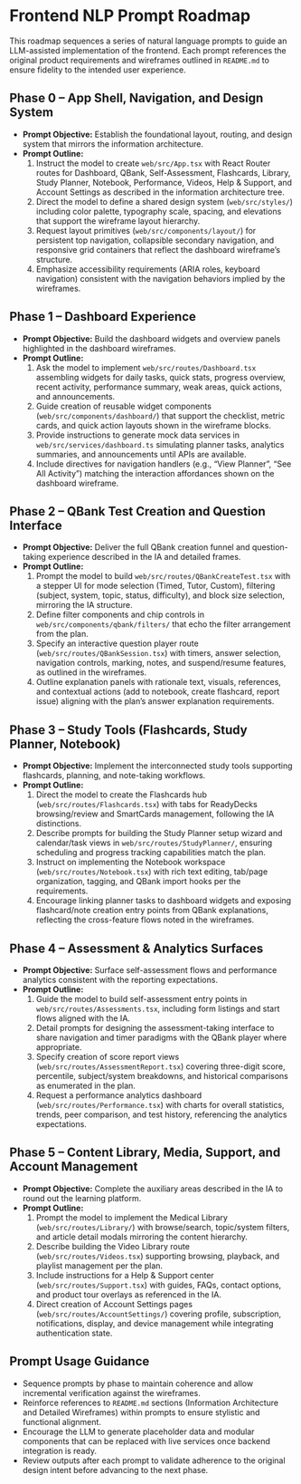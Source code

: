 # Frontend NLP Prompt Roadmap

This roadmap sequences a series of natural language prompts to guide an LLM-assisted implementation of the frontend. Each prompt references the original product requirements and wireframes outlined in `README.md` to ensure fidelity to the intended user experience.

## Phase 0 – App Shell, Navigation, and Design System
- **Prompt Objective:** Establish the foundational layout, routing, and design system that mirrors the information architecture.
- **Prompt Outline:**
  1. Instruct the model to create `web/src/App.tsx` with React Router routes for Dashboard, QBank, Self-Assessment, Flashcards, Library, Study Planner, Notebook, Performance, Videos, Help & Support, and Account Settings as described in the information architecture tree.
  2. Direct the model to define a shared design system (`web/src/styles/`) including color palette, typography scale, spacing, and elevations that support the wireframe layout hierarchy.
  3. Request layout primitives (`web/src/components/layout/`) for persistent top navigation, collapsible secondary navigation, and responsive grid containers that reflect the dashboard wireframe’s structure.
  4. Emphasize accessibility requirements (ARIA roles, keyboard navigation) consistent with the navigation behaviors implied by the wireframes.

## Phase 1 – Dashboard Experience
- **Prompt Objective:** Build the dashboard widgets and overview panels highlighted in the dashboard wireframes.
- **Prompt Outline:**
  1. Ask the model to implement `web/src/routes/Dashboard.tsx` assembling widgets for daily tasks, quick stats, progress overview, recent activity, performance summary, weak areas, quick actions, and announcements.
  2. Guide creation of reusable widget components (`web/src/components/dashboard/`) that support the checklist, metric cards, and quick action layouts shown in the wireframe blocks.
  3. Provide instructions to generate mock data services in `web/src/services/dashboard.ts` simulating planner tasks, analytics summaries, and announcements until APIs are available.
  4. Include directives for navigation handlers (e.g., “View Planner”, “See All Activity”) matching the interaction affordances shown on the dashboard wireframe.

## Phase 2 – QBank Test Creation and Question Interface
- **Prompt Objective:** Deliver the full QBank creation funnel and question-taking experience described in the IA and detailed frames.
- **Prompt Outline:**
  1. Prompt the model to build `web/src/routes/QBankCreateTest.tsx` with a stepper UI for mode selection (Timed, Tutor, Custom), filtering (subject, system, topic, status, difficulty), and block size selection, mirroring the IA structure.
  2. Define filter components and chip controls in `web/src/components/qbank/filters/` that echo the filter arrangement from the plan.
  3. Specify an interactive question player route (`web/src/routes/QBankSession.tsx`) with timers, answer selection, navigation controls, marking, notes, and suspend/resume features, as outlined in the wireframes.
  4. Outline explanation panels with rationale text, visuals, references, and contextual actions (add to notebook, create flashcard, report issue) aligning with the plan’s answer explanation requirements.

## Phase 3 – Study Tools (Flashcards, Study Planner, Notebook)
- **Prompt Objective:** Implement the interconnected study tools supporting flashcards, planning, and note-taking workflows.
- **Prompt Outline:**
  1. Direct the model to create the Flashcards hub (`web/src/routes/Flashcards.tsx`) with tabs for ReadyDecks browsing/review and SmartCards management, following the IA distinctions.
  2. Describe prompts for building the Study Planner setup wizard and calendar/task views in `web/src/routes/StudyPlanner/`, ensuring scheduling and progress tracking capabilities match the plan.
  3. Instruct on implementing the Notebook workspace (`web/src/routes/Notebook.tsx`) with rich text editing, tab/page organization, tagging, and QBank import hooks per the requirements.
  4. Encourage linking planner tasks to dashboard widgets and exposing flashcard/note creation entry points from QBank explanations, reflecting the cross-feature flows noted in the wireframes.

## Phase 4 – Assessment & Analytics Surfaces
- **Prompt Objective:** Surface self-assessment flows and performance analytics consistent with the reporting expectations.
- **Prompt Outline:**
  1. Guide the model to build self-assessment entry points in `web/src/routes/Assessments.tsx`, including form listings and start flows aligned with the IA.
  2. Detail prompts for designing the assessment-taking interface to share navigation and timer paradigms with the QBank player where appropriate.
  3. Specify creation of score report views (`web/src/routes/AssessmentReport.tsx`) covering three-digit score, percentile, subject/system breakdowns, and historical comparisons as enumerated in the plan.
  4. Request a performance analytics dashboard (`web/src/routes/Performance.tsx`) with charts for overall statistics, trends, peer comparison, and test history, referencing the analytics expectations.

## Phase 5 – Content Library, Media, Support, and Account Management
- **Prompt Objective:** Complete the auxiliary areas described in the IA to round out the learning platform.
- **Prompt Outline:**
  1. Prompt the model to implement the Medical Library (`web/src/routes/Library/`) with browse/search, topic/system filters, and article detail modals mirroring the content hierarchy.
  2. Describe building the Video Library route (`web/src/routes/Videos.tsx`) supporting browsing, playback, and playlist management per the plan.
  3. Include instructions for a Help & Support center (`web/src/routes/Support.tsx`) with guides, FAQs, contact options, and product tour overlays as referenced in the IA.
  4. Direct creation of Account Settings pages (`web/src/routes/AccountSettings/`) covering profile, subscription, notifications, display, and device management while integrating authentication state.

## Prompt Usage Guidance
- Sequence prompts by phase to maintain coherence and allow incremental verification against the wireframes.
- Reinforce references to `README.md` sections (Information Architecture and Detailed Wireframes) within prompts to ensure stylistic and functional alignment.
- Encourage the LLM to generate placeholder data and modular components that can be replaced with live services once backend integration is ready.
- Review outputs after each prompt to validate adherence to the original design intent before advancing to the next phase.

